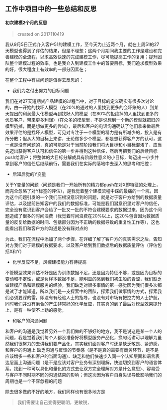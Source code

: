 ## 工作中项目中的一些总结和反思

#### 初次建模2个月的反思

> created on 2017110419

我从9月5日正式介入客户51的建模工作，至今天为止近两个月，就在上周51的27天模型也得到了评估的结果，但是不理想；这两个月期间我主要的工作是建设和完善建模的全流程，以求高效快速的完成建模工作，尽可能提高工作的复用；提升团队整个建模过程的效率，也是我介入到建模工作中的首要目标，我们追求模型效果的好，很大程度上有效率的一部分因素在；

在整个工程中有些问题是值得去反思的：

* 我们为之付出努力的目标问题

我们在对27天短期贷产品建模的过程当中，对于目标的定义确实有很多次讨论的，由一开始的找坏人模型（在20%的通过的人里找到更多的会坏账的人）到某天提出的利润最大化模型再到找好人的模型（在80%的拒绝掉的人里找到更多的优质客户，带来更多利润）（在众多的模型里，不是说想到一个新的模型就把旧的模型扔掉，而是想做更多的尝试），最后和客户的电话沟通确认了他们拿来做最后效果评估的是找坏人模型，可见对专注于一个模型的精力是有所减少的，投入是有所分散；但从大的目标上来讲，无论做多少个模型，都是想获得客户方的认可，这一点是没有问题的，真的可能是对于当前阶段我们将大目标和小目标混淆了，应当先迈出获得客户认可和信任的第一步并得到这种信任，然后再把我们的后续目标push给客户；将整体的大目标分解成具有阶段性意义的小目标，每迈出一小步并拿到客户的信任后继续前行，需要我们在实际的落地中去深入的思考和把控；

* 后知后觉的Y变量

关于Y变量的问题（问题是我们一开始所有的精力都push在对X即特征的处理上，而完全忽略了对Y标签的评估），是我觉着整个建模流程中踩的最痛的一个坑，因为这个问题引发的一个我们压根没意识到的问题，就是对于客户方给到的数据质量评估，以及提前告知客户的我们的数据标准，可能是我们潜意识里对客户的信任，完全没有意识到客户会给了一批又一批的不符合建模要求的数据过来，因为这个问题造成了很多的时间浪费（我觉着时间浪费在20%以上，这20%包含因为数据质量的反复给数据的时间、包括部分因为不正确的数据导致的重复性工作等），这也能看出我们和客户方的沟通是没有踩对点的

为此，我们在流程中添加了两个步骤，在详细了解了客户方的真实需求之后，告知对方我们对于建模的数据要求，以及客户给到我们数据后的数据质量评估（评估包括X和Y）

* 化学反应不足，风控建模能力有待提高

不管模型效果评估不好是因为训练数据不足，还是因为特征不够，或是因为目标的变动和不定性，或是负样本数据不足，能明显的感到我们初生般的青涩，我们缺乏做建模产品和建模服务的经验，我们缺乏对很多事情的第一感觉因为我们很多次都是试了才能知道，所以我们是一支探索中的团队，探索我们做事情的方式，探索我们必须要踩的雷，即没有有经验人士的指导，也没有对市场有把控力的人士护航，同时我们并没有磨合的产生非常好的化学反应，其实真的到了最后对模型效果提升上，是有一种使不上劲的感觉，

* 和客户的沟通问题

和客户的沟通是我觉着另外一个我们做的不够好的地方，我不是说这是某一个人的问题，我是觉着我们每个人都没准备好将模型服务产品化，换句话讲可以理解为虽然我们很努力的去讲我们要产品化，其实我们面对客户时还是缺乏敬畏、紧迫感，和客户的沟通上 缺乏沟通与反馈的节奏感（是不是真的需要有商务环节，是不是应该增多一些和客户的当面沟通）、缺乏和他们快速步入同一个认知层面和语言表达层面上沟通问题（是不是应该对客户业务有深刻理解，快速切换到客户的语言体系，找到一种可以具化和量化的方式去让双方完全理解对方是什么意思）、容易受与客户不同时期不同的沟通结果的影响；但这次因为客户自身失误导致影响我们的周期也是一个不容忽视的问题

除去很多做的不好的地方，我们同样也有很多地方是



> 我们需要让自己变得更聪明，更敏锐，



